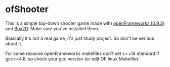 # ofShooter

This is a simple top-down shooter game made with [openFrameworks (0.9.3)](http://openframeworks.cc/) and [Box2D](https://github.com/erincatto/Box2D). Make sure you've installed them. 

 Basically it's not a real game, it's just study project. So don't be serious about it. 

 For some reasone openFrameworks makefiles don't set c++14 standard if gcc<=4.8, so check your gcc version (or edit OF linux Makefile).

 